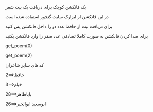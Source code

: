 یک فانکشن کوچک برای دریافت یک بیت شعر



در این فانکشن از ابزارک سایت گنجور استفاده شده است



برای دریافت بیت از حافظ عدد دو را داخل فانکشن پس کنید  

برای صدا کردن فانکشن به صورت کاملا تصادفی عدد صفر را وارد فانکشن بکنید


get_poem(0)

get_poem(2)

کد های سایر شاعران

2==>حافظ

3==>خيام

28==>باباطاهر

26==>ابوسعيد ابوالخير
